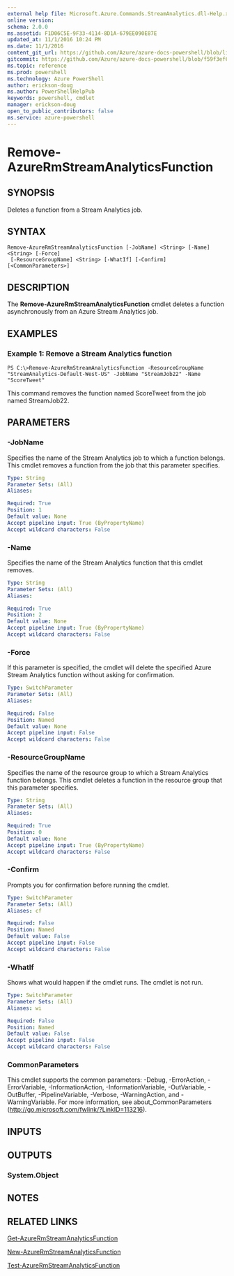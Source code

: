 ```yaml
---
external help file: Microsoft.Azure.Commands.StreamAnalytics.dll-Help.xml
online version: 
schema: 2.0.0
ms.assetid: F1D06C5E-9F33-4114-8D1A-679EE090E87E
updated_at: 11/1/2016 10:24 PM
ms.date: 11/1/2016
content_git_url: https://github.com/Azure/azure-docs-powershell/blob/live/azureps-cmdlets-docs/ResourceManager/AzureRM.StreamAnalytics/v1.0.12/Remove-AzureRmStreamAnalyticsFunction.md
gitcommit: https://github.com/Azure/azure-docs-powershell/blob/f59f3ef60bc592383812213e69fd77ba950759ed/azureps-cmdlets-docs/ResourceManager/AzureRM.StreamAnalytics/v1.0.12/Remove-AzureRmStreamAnalyticsFunction.md
ms.topic: reference
ms.prod: powershell
ms.technology: Azure PowerShell
author: erickson-doug
ms.author: PowerShellHelpPub
keywords: powershell, cmdlet
manager: erickson-doug
open_to_public_contributors: false
ms.service: azure-powershell
---
```


# Remove-AzureRmStreamAnalyticsFunction

## SYNOPSIS
Deletes a function from a Stream Analytics job.

## SYNTAX

```
Remove-AzureRmStreamAnalyticsFunction [-JobName] <String> [-Name] <String> [-Force]
 [-ResourceGroupName] <String> [-WhatIf] [-Confirm] [<CommonParameters>]
```

## DESCRIPTION
The **Remove-AzureRmStreamAnalyticsFunction** cmdlet deletes a function asynchronously from an Azure Stream Analytics job.

## EXAMPLES

### Example 1: Remove a Stream Analytics function
```
PS C:\>Remove-AzureRmStreamAnalyticsFunction -ResourceGroupName "StreamAnalytics-Default-West-US" -JobName "StreamJob22" -Name "ScoreTweet"
```

This command removes the function named ScoreTweet from the job named StreamJob22.

## PARAMETERS

### -JobName
Specifies the name of the Stream Analytics job to which a function belongs.
This cmdlet removes a function from the job that this parameter specifies.

```yaml
Type: String
Parameter Sets: (All)
Aliases: 

Required: True
Position: 1
Default value: None
Accept pipeline input: True (ByPropertyName)
Accept wildcard characters: False
```

### -Name
Specifies the name of the Stream Analytics function that this cmdlet removes.

```yaml
Type: String
Parameter Sets: (All)
Aliases: 

Required: True
Position: 2
Default value: None
Accept pipeline input: True (ByPropertyName)
Accept wildcard characters: False
```

### -Force
If this parameter is specified, the cmdlet will delete the specified Azure Stream Analytics function without asking for confirmation.

```yaml
Type: SwitchParameter
Parameter Sets: (All)
Aliases: 

Required: False
Position: Named
Default value: None
Accept pipeline input: False
Accept wildcard characters: False
```

### -ResourceGroupName
Specifies the name of the resource group to which a Stream Analytics function belongs.
This cmdlet deletes a function in the resource group that this parameter specifies.

```yaml
Type: String
Parameter Sets: (All)
Aliases: 

Required: True
Position: 0
Default value: None
Accept pipeline input: True (ByPropertyName)
Accept wildcard characters: False
```

### -Confirm
Prompts you for confirmation before running the cmdlet.

```yaml
Type: SwitchParameter
Parameter Sets: (All)
Aliases: cf

Required: False
Position: Named
Default value: False
Accept pipeline input: False
Accept wildcard characters: False
```

### -WhatIf
Shows what would happen if the cmdlet runs.
The cmdlet is not run.

```yaml
Type: SwitchParameter
Parameter Sets: (All)
Aliases: wi

Required: False
Position: Named
Default value: False
Accept pipeline input: False
Accept wildcard characters: False
```

### CommonParameters
This cmdlet supports the common parameters: -Debug, -ErrorAction, -ErrorVariable, -InformationAction, -InformationVariable, -OutVariable, -OutBuffer, -PipelineVariable, -Verbose, -WarningAction, and -WarningVariable. For more information, see about_CommonParameters (http://go.microsoft.com/fwlink/?LinkID=113216).

## INPUTS

## OUTPUTS

### System.Object

## NOTES

## RELATED LINKS

[Get-AzureRmStreamAnalyticsFunction](xref:ResourceManager/AzureRM.StreamAnalytics/v1.0.12/Get-AzureRmStreamAnalyticsFunction.md)

[New-AzureRmStreamAnalyticsFunction](xref:ResourceManager/AzureRM.StreamAnalytics/v1.0.12/New-AzureRmStreamAnalyticsFunction.md)

[Test-AzureRmStreamAnalyticsFunction](xref:ResourceManager/AzureRM.StreamAnalytics/v1.0.12/Test-AzureRmStreamAnalyticsFunction.md)


